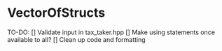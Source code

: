 # VectorOfStructs
TO-DO:
[] Validate input in tax_taker.hpp
[] Make using statements once available to all?
[] Clean up code and formatting
